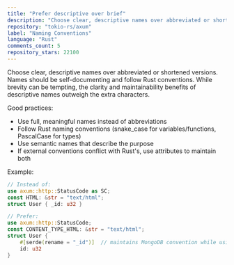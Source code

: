 ```yaml
---
title: "Prefer descriptive over brief"
description: "Choose clear, descriptive names over abbreviated or shortened versions. Names should be self-documenting and follow Rust conventions. While brevity can be tempting, the clarity and maintainability benefits of descriptive names outweigh the extra characters."
repository: "tokio-rs/axum"
label: "Naming Conventions"
language: "Rust"
comments_count: 5
repository_stars: 22100
---
```


Choose clear, descriptive names over abbreviated or shortened versions. Names should be self-documenting and follow Rust conventions. While brevity can be tempting, the clarity and maintainability benefits of descriptive names outweigh the extra characters.

Good practices:
- Use full, meaningful names instead of abbreviations
- Follow Rust naming conventions (snake_case for variables/functions, PascalCase for types)
- Use semantic names that describe the purpose
- If external conventions conflict with Rust's, use attributes to maintain both

Example:
```rust
// Instead of:
use axum::http::StatusCode as SC;
const HTML: &str = "text/html";
struct User { _id: u32 }

// Prefer:
use axum::http::StatusCode;
const CONTENT_TYPE_HTML: &str = "text/html";
struct User {
    #[serde(rename = "_id")]  // maintains MongoDB convention while using Rust style
    id: u32
}
```